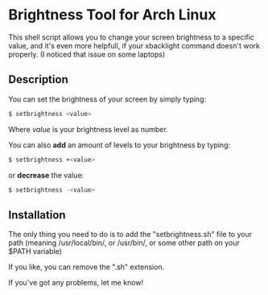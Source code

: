 # Brightness Tool for Arch Linux

This shell script allows you to change your screen brightness to a specific value,
and it's even more helpfull, if your xbacklight command doesn't work properly.
(I noticed that issue on some laptops)

## Description

You can set the brightness of your screen by simply typing:

```sh
$ setbrightness <value>
```
Where *value* is your brightness level as number.


You can also **add** an amount of levels to your brightness by typing:

```sh
$ setbrightness +<value>
```
or **decrease** the value:

```sh
$ setbrightness -<value>
```

## Installation

The only thing you need to do is to add the "setbrightness.sh" file to your path 
(meaning /usr/local/bin/, or /usr/bin/, or some other path on your $PATH variable)

If you like, you can remove the ".sh" extension.

If you've got any problems, let me know!

